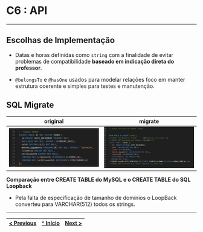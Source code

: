 # C6 : API

---

## Escolhas de Implementação

- Datas e horas definidas como `string` com a finalidade de evitar problemas de compatibilidade **baseado em indicação direta do professor**.

- `@belongsTo` e `@hasOne` usados para modelar relações foco em manter estrutura coerente e simples para testes e manutenção.

## SQL Migrate

| original | migrate |
|-------|-------|
| <img src="../img/sql_print.png" alt="" width="550" /> | <img src="../img/migrate_print.png" alt="" width="550" /> |

**Comparação entre CREATE TABLE do MySQL e o CREATE TABLE do SQL Loopback**

- Pela falta de especificação de tamanho de domínios o LoopBack converteu para VARCHAR(512) todos os strings.

---

| [< Previous](rpf05.md) | [^ Início](rpf00.md) | [Next >](rpf07.md) |
| :---------------------- | :-------------------: | ------------------: |

